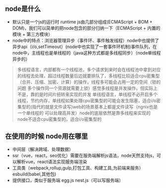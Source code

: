 ## node是什么
- 默认只是一个js的运行时 runtime  js由几部分组成(ECMAScript + BOM + DOM)，我们可以简单的把node包含的部分归纳一下（ECMAScript + 内置的模块 + 第三方模块）
- node中的特点：浏览器管理异步（事件环、事件触发线程）node中也提供了异步api（i/o,setTimeout）(node中也实现了一套事件环机制)事件队列，在node中，主线程也是单线程的（java这种方式都是多线程同步）（node单线程异步的）

 > 多线程语言，内部都有一个线程池，多个请求到来时会在线程池中拿到对应的线程去处理，超过线程数量后边就要排队了，多线程比较适合cpu密集型（合并、压缩、加密、计算）的操作，线程多可能会占用一定的空间（锁的问题 多个操作同一个资源就需要上锁）感觉多线程是并发操作，但实际上不是，靠的是时间片扭转来实现的并发
 > 单线程语言，单线程不必开启多个线程，节约内存，单线程如果处理cpu密集型的可能会发生阻塞，适合i/o密集型的(指代的就是文件读写)web的场景基本上都是文件读写（ngnix也是一个单线程的  可以处理高并发）node的底层依然是靠多线程来实现的
> node不适合cpu密集型的，适合i/o密集型的

## 在使用的时候 node用在哪里
- 中间层（解决跨域、处理数据）
- ssr（vue，react，seo优化）需要在服务端解析js语法，node天然支持js，可以解析vue，react语法实现服务端渲染
- 工具类（webpack,rollup,gulp,打包工具、构建工具,为前端来服务）esbuild(babel,其他包)
- 提供接口，类似于服务端 egg.js nest.js（可以写服务端）
